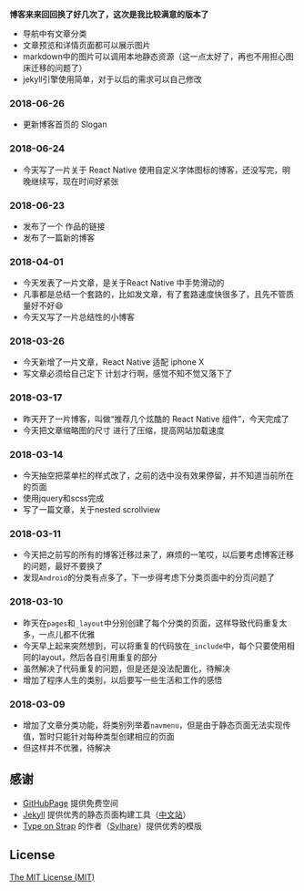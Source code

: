 **博客来来回回换了好几次了，这次是我比较满意的版本了**

- 导航中有文章分类
- 文章预览和详情页面都可以展示图片
- markdown中的图片可以调用本地静态资源（这一点太好了，再也不用担心图床迁移的问题了）
- jekyll引擎使用简单，对于以后的需求可以自己修改

### 2018-06-26
- 更新博客首页的 Slogan

### 2018-06-24
- 今天写了一片关于 React Native 使用自定义字体图标的博客，还没写完，明晚继续写，现在时间好紧张

### 2018-06-23
- 发布了一个 作品的链接
- 发布了一篇新的博客

### 2018-04-01
- 今天发表了一片文章，是关于React Native 中手势滑动的
- 凡事都是总结一个套路的，比如发文章，有了套路速度快很多了，且先不管质量好不好😄
- 今天又写了一片总结性的小博客

### 2018-03-26
- 今天新增了一片文章，React Native 适配 iphone X
- 写文章必须给自己定下 计划才行啊，感觉不知不觉又落下了

### 2018-03-17
- 昨天开了一片博客，叫做“推荐几个炫酷的 React Native 组件”，今天完成了
- 今天把文章缩略图的尺寸 进行了压缩，提高网站加载速度

### 2018-03-14
- 今天抽空把菜单栏的样式改了，之前的选中没有效果停留，并不知道当前所在的页面
- 使用jquery和scss完成
- 写了一篇文章，关于nested scrollview

### 2018-03-11
- 今天把之前写的所有的博客迁移过来了，麻烦的一笔哎，以后要考虑博客迁移的问题，最好不要换了
- 发现`Android`的分类有点多了，下一步得考虑下分类页面中的分页问题了

### 2018-03-10
- 昨天在`pages`和`_layout`中分别创建了每个分类的页面，这样导致代码重复太多，一点儿都不优雅
- 今天早上起来突然想到，可以将重复的代码放在`_include`中，每个只要使用相同的layout，然后各自引用重复的部分
- 虽然解决了代码重复的问题，但是还是没法配置化，待解决
- 增加了程序人生的类别，以后要写一些生活和工作的感悟

### 2018-03-09
- 增加了文章分类功能，将类别列举着`navmenu`，但是由于静态页面无法实现传值，暂时只能针对每种类型创建相应的页面
- 但这样并不优雅，待解决

## 感谢
- [GitHubPage](https://pages.github.com/) 提供免费空间
- [Jekyll](https://jekyllrb.com/) 提供优秀的静态页面构建工具（[中文站](https://www.jekyll.com.cn/)）
- [Type on Strap](https://github.com/Sylhare/Type-on-Strap) 的作者（[Sylhare](https://github.com/Sylhare)）提供优秀的模版

## License

[The MIT License (MIT)](https://raw.githubusercontent.com/Sylhare/Type-on-Strap/master/LICENSE)
